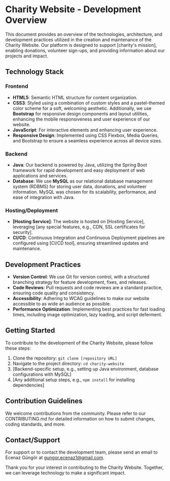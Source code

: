 # Charity Website - Development Overview

This document provides an overview of the technologies, architecture, and development practices utilized in the creation and maintenance of the Charity Website. Our platform is designed to support [charity's mission], enabling donations, volunteer sign-ups, and providing information about our projects and impact.

## Technology Stack

### Frontend

- **HTML5**: Semantic HTML structure for content organization.
- **CSS3**: Styled using a combination of custom styles and a pastel-themed color scheme for a soft, welcoming aesthetic. Additionally, we use **Bootstrap** for responsive design components and layout utilities, enhancing the mobile responsiveness and user experience of our website.
- **JavaScript**: For interactive elements and enhancing user experience.
- **Responsive Design**: Implemented using CSS Flexbox, Media Queries, and Bootstrap to ensure a seamless experience across all device sizes.

### Backend

- **Java**: Our backend is powered by Java, utilizing the Spring Boot framework for rapid development and easy deployment of web applications and services.
- **Database**: We use **MySQL** as our relational database management system (RDBMS) for storing user data, donations, and volunteer information. MySQL was chosen for its scalability, performance, and ease of integration with Java.

### Hosting/Deployment

- **[Hosting Service]**: The website is hosted on [Hosting Service], leveraging [any special features, e.g., CDN, SSL certificates for security].
- **CI/CD**: Continuous Integration and Continuous Deployment pipelines are configured using [CI/CD tool], ensuring streamlined updates and maintenance.

## Development Practices

- **Version Control**: We use Git for version control, with a structured branching strategy for feature development, fixes, and releases.
- **Code Reviews**: Pull requests and code reviews are a standard practice, ensuring code quality and consistency.
- **Accessibility**: Adhering to WCAG guidelines to make our website accessible to as wide an audience as possible.
- **Performance Optimization**: Implementing best practices for fast loading times, including image optimization, lazy loading, and script deferment.

## Getting Started

To contribute to the development of the Charity Website, please follow these steps:

1. Clone the repository: `git clone [repository URL]`
2. Navigate to the project directory: `cd charity-website`
3. [Backend-specific setup, e.g., setting up Java environment, database configurations with MySQL]
4. [Any additional setup steps, e.g., `npm install` for installing dependencies]

## Contribution Guidelines

We welcome contributions from the community. Please refer to our CONTRIBUTING.md for detailed information on how to submit changes, coding standards, and more.

## Contact/Support

For support or to contact the development team, please send an email to Ecenaz Güngör at gungor.ecenaz1@gmail.com.

Thank you for your interest in contributing to the Charity Website. Together, we can leverage technology to make a significant impact.
